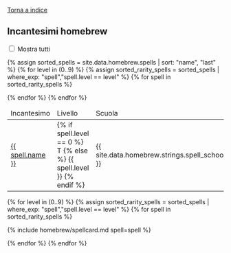 [Torna a indice](/homebrew/index)

<script src="/assets/old-site/assets/js/homebrew.js"></script>
<link rel="stylesheet" href="{{ '/assets/css/homebrew.css' | relative_url }}">

## Incantesimi homebrew

<form class="showall">
    <input type="checkbox" id="showall" name="showall">
    <label for="showall">Mostra tutti</label>
</form>

<div id="homebrew-container" class="showone">

<div class="index">
<table>
<thead>
    <tr>
        <td>Incantesimo</td>
        <td>Livello</td>
        <td>Scuola</td>
    </tr>
</thead>
<tbody>

<!-- Rarity first, name second -->
{% assign sorted_spells = site.data.homebrew.spells | sort: "name", "last" %}
{% for level in (0..9) %}
{% assign sorted_rarity_spells = sorted_spells | where_exp: "spell","spell.level == level" %}
{% for spell in sorted_rarity_spells %}

<tr>
    <td><a href="#{{ spell.name | slugify }}">{{ spell.name }}</a></td>
    <td>{% if spell.level == 0 %} T {% else %} {{ spell.level }} {% endif %}</td>
    <td>{{ site.data.homebrew.strings.spell_schools[spell.school] }}</td>
</tr>

{% endfor %}
{% endfor %}

</tbody>
</table>
</div>

<div class="card-container">

<!-- Rarity first, name second -->
{% for level in (0..9) %}
{% assign sorted_rarity_spells = sorted_spells | where_exp: "spell","spell.level == level" %}
{% for spell in sorted_rarity_spells %}

<div class="card hidden" markdown="1">

{% include homebrew/spellcard.md spell=spell %}

</div>

{% endfor %}
{% endfor %}

</div>

</div>